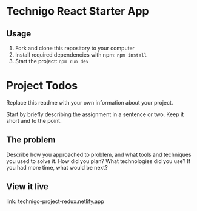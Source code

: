 # Technigo React Starter App

## Usage

1. Fork and clone this repository to your computer
2. Install required dependencies with npm: `npm install`
3. Start the project: `npm run dev`

# Project Todos

Replace this readme with your own information about your project.

Start by briefly describing the assignment in a sentence or two. Keep it short and to the point.

## The problem

Describe how you approached to problem, and what tools and techniques you used to solve it. How did you plan? What technologies did you use? If you had more time, what would be next?

## View it live

link: technigo-project-redux.netlify.app
